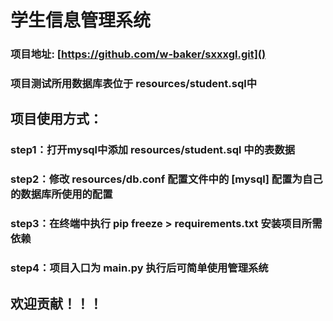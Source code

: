 # 学生信息管理系统
### 项目地址:  [https://github.com/w-baker/sxxxgl.git]()

### 项目测试所用数据库表位于 resources/student.sql中
## 项目使用方式：
### step1：打开mysql中添加 resources/student.sql 中的表数据
### step2：修改 resources/db.conf 配置文件中的 [mysql] 配置为自己的数据库所使用的配置
### step3：在终端中执行 pip freeze > requirements.txt 安装项目所需依赖
### step4：项目入口为 main.py 执行后可简单使用管理系统

## 欢迎贡献！！！